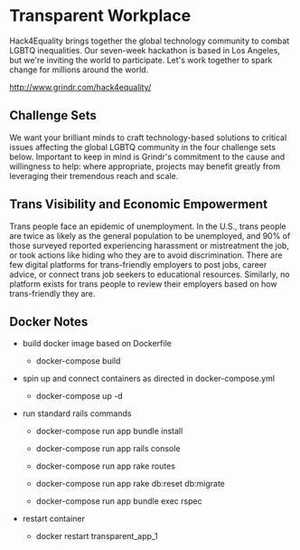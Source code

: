 # Transparent Workplace

Hack4Equality brings together the global technology community to combat LGBTQ inequalities. Our seven-week hackathon is based in Los Angeles, but we're inviting the world to participate. Let's work together to spark change for millions around the world.

http://www.grindr.com/hack4equality/

## Challenge Sets

We want your brilliant minds to craft technology-based solutions to critical issues affecting the global LGBTQ community in the four challenge sets below. Important to keep in mind is Grindr's commitment to the cause and willingness to help: where appropriate, projects may benefit greatly from leveraging their tremendous reach and scale.

## Trans Visibility and Economic Empowerment

Trans people face an epidemic of unemployment. In the U.S., trans people are twice as likely as the general population to be unemployed, and 90% of those surveyed reported experiencing harassment or mistreatment the job, or took actions like hiding who they are to avoid discrimination. There are few digital platforms for trans-friendly employers to post jobs, career advice, or connect trans job seekers to educational resources. Similarly, no platform exists for trans people to review their employers based on how trans-friendly they are.


## Docker Notes

- build docker image based on Dockerfile

  - docker-compose build

- spin up and connect containers as directed in docker-compose.yml

  - docker-compose up -d

- run standard rails commands

  - docker-compose run app bundle install

  - docker-compose run app rails console

  - docker-compose run app rake routes

  - docker-compose run app rake db:reset db:migrate

  - docker-compose run app bundle exec rspec

- restart container

  - docker restart transparent_app_1
